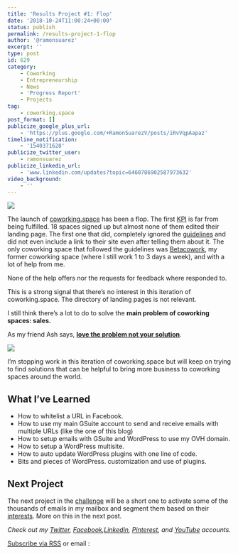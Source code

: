 ```yaml
---
title: 'Results Project #1: Flop'
date: '2018-10-24T11:00:24+00:00'
status: publish
permalink: /results-project-1-flop
author: '@ramonsuarez'
excerpt: ''
type: post
id: 629
category:
    - Coworking
    - Entrepreneurship
    - News
    - 'Progress Report'
    - Projects
tag:
    - coworking.space
post_format: []
publicize_google_plus_url:
    - 'https://plus.google.com/+RamonSuarezV/posts/iRvVqpAapaz'
timeline_notification:
    - '1540371628'
publicize_twitter_user:
    - ramonsuarez
publicize_linkedin_url:
    - 'www.linkedin.com/updates?topic=6460786902587973632'
video_background:
    - ''
---
```

![](https://ramonsuarez.com/wp-content/uploads/2018/10/kmltchpofqt84.gif)

The launch of [coworking.space](https://www.coworking.space) has been a flop. The first [KPI](https://ramonsuarez.com/next-weeks-kpis-for-coworking-space/) is far from being fulfilled. 18 spaces signed up but almost none of them edited their landing page. The first one that did, completely ignored the [guidelines](https://www.coworking.space/how-to/) and did not even include a link to their site even after telling them about it. The only coworking space that followed the guidelines was [Betacowork](https://betacowork.coworking.space), my former coworking space (where I still work 1 to 3 days a week), and with a lot of help from me.

None of the help offers nor the requests for feedback where responded to.

This is a strong signal that there’s no interest in this iteration of coworking.space. The directory of landing pages is not relevant.

I still think there’s a lot to do to solve the **main problem of coworking spaces: sales.**

As my friend Ash says, **[love the problem not your solution](https://blog.leanstack.com)**.

![](https://ramonsuarez.com/wp-content/uploads/2018/10/img_20181024_1031146047442325358636416-768x1024.jpg)

I’m stopping work in this iteration of coworking.space but will keep on trying to find solutions that can be helpful to bring more business to coworking spaces around the world.

What I’ve Learned
-----------------

- How to whitelist a URL in Facebook.
- How to use my main GSuite account to send and receive emails with multiple URLs (like the one of this blog)
- How to setup emails with GSuite and WordPress to use my OVH domain.
- How to setup a WordPress multisite.
- How to auto update WordPress plugins with one line of code.
- Bits and pieces of WordPress. customization and use of plugins.

Next Project
------------

The next project in the [challenge](https://ramonsuarez.com/launching-at-least-one-project-every-month-my-entrepreneurship-learning-challenge/) will be a short one to activate some of the thousands of emails in my mailbox and segment them based on their [interests](https://ramonsuarez.com/do-you-want-to-hear-from-me/). More on this in the next post.

*Check out my [Twitter](https://twitter.com/ramonsuarez), [Facebook](https://www.facebook.com/ramonsuarezdotcom),[Linkedin](https://www.linkedin.com/in/ramonsuarez/), [Pinterest](https://www.pinterest.com/ramonsuarez/), and [YouTube](https://www.youtube.com/ramonsuarezv) accounts.*

[Subscribe via RSS](https://ramonsuarez.com/feed/) or email :
